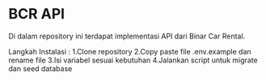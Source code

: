 # BCR API

Di dalam repository ini terdapat implementasi API dari Binar Car Rental.

Langkah Instalasi :
1.Clone repository
2.Copy paste file .env.example dan rename file
3.Isi variabel sesuai kebutuhan
4.Jalankan script untuk migrate dan seed database

